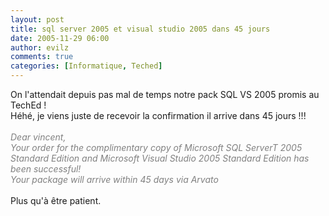 ```yaml
---
layout: post
title: sql server 2005 et visual studio 2005 dans 45 jours
date: 2005-11-29 06:00
author: evilz
comments: true
categories: [Informatique, Teched]
---
```

On l'attendait depuis pas mal de temps notre pack SQL VS 2005 promis au TechEd !<br />
	  Héhé, je viens juste de recevoir la confirmation il arrive dans 45 jours !!!<br /><br />
	  <span style="color:#808080"><em>Dear vincent,</em><br />
	  <em>Your order for the complimentary copy of Microsoft SQL ServerT 2005 Standard Edition and Microsoft Visual Studio 2005 Standard Edition has been successful! </em><br />
	  <em>Your package will arrive within 45 days via Arvato</em></span> <br /><br />
	  Plus qu'à être patient.
